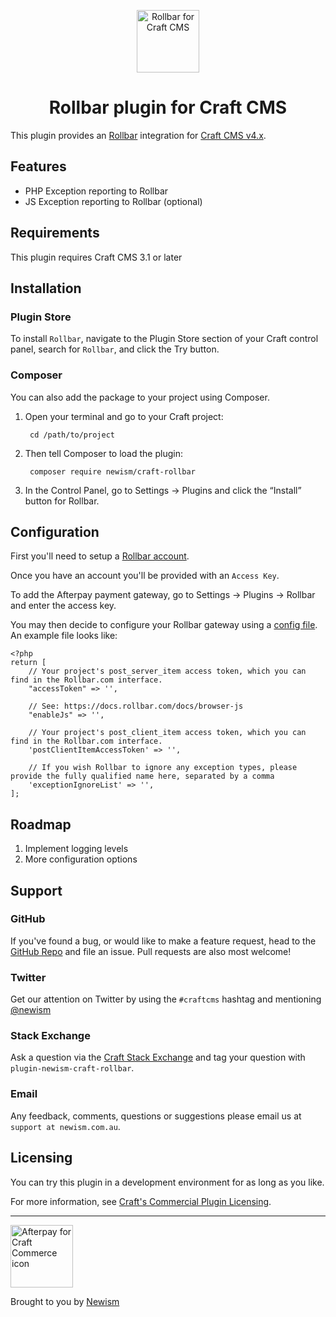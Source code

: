 <p align="center"><img src="./src/icon.svg" width="100" height="100" alt="Rollbar for Craft CMS"></p>

<h1 align="center">Rollbar plugin for Craft CMS</h1>

This plugin provides an [Rollbar](https://rollbar.com) integration for [Craft CMS v4.x](https://craftcms.com).

## Features

* PHP Exception reporting to Rollbar
* JS Exception reporting to Rollbar (optional)

## Requirements

This plugin requires Craft CMS 3.1 or later

## Installation

### Plugin Store

To install `Rollbar`, navigate to the Plugin Store section of your Craft control panel, search for `Rollbar`, and click the Try button.

### Composer

You can also add the package to your project using Composer.

1. Open your terminal and go to your Craft project:

        cd /path/to/project

2. Then tell Composer to load the plugin:

        composer require newism/craft-rollbar

3. In the Control Panel, go to Settings → Plugins and click the “Install” button for Rollbar.

## Configuration

First you'll need to setup a [Rollbar account](https://rollbar.com/).

Once you have an account you'll be provided with an `Access Key`. 

To add the Afterpay payment gateway, go to Settings → Plugins → Rollbar and enter the access key.

You may then decide to configure your Rollbar gateway using a [config file](https://docs.craftcms.com/commerce/v2/gateway-config.html#gateway-configuration). An example file looks like:

    <?php
    return [
        // Your project's post_server_item access token, which you can find in the Rollbar.com interface.
        "accessToken" => '',

        // See: https://docs.rollbar.com/docs/browser-js
        "enableJs" => '',

        // Your project's post_client_item access token, which you can find in the Rollbar.com interface.
        'postClientItemAccessToken' => '',
        
        // If you wish Rollbar to ignore any exception types, please provide the fully qualified name here, separated by a comma
        'exceptionIgnoreList' => '',
    ]; 

## Roadmap

1. Implement logging levels
2. More configuration options

## Support

### GitHub

If you've found a bug, or would like to make a feature request,
head to the [GitHub Repo](https://github.com/newism/craft-rollbar/issues) and file an issue. 
Pull requests are also most welcome!

### Twitter

Get our attention on Twitter by using the `#craftcms` hashtag and mentioning [@newism](https://twitter.com/newism)

### Stack Exchange

Ask a question via the [Craft Stack Exchange](http://craftcms.stackexchange.com/) and tag your question with `plugin-newism-craft-rollbar`.

### Email

Any feedback, comments, questions or suggestions please email us at `support at newism.com.au`.

## Licensing

You can try this plugin in a development environment for as long as you like.

For more information, see [Craft's Commercial Plugin Licensing](https://docs.craftcms.com/v3/plugins.html#commercial-plugin-licensing).

----

<img src="./src/newism-logo.svg" width="100" height="100" alt="Afterpay for Craft Commerce icon">

Brought to you by [Newism](https://newism.com.au)
